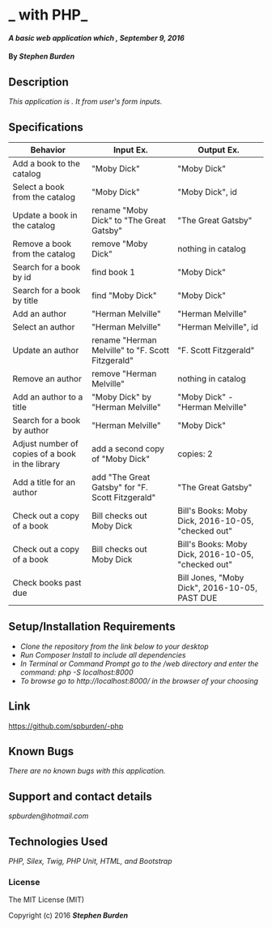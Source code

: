 # _ with PHP_

#### _A basic web application which , September 9, 2016_

#### By _**Stephen Burden**_

## Description
_This application is . It from user's form inputs._

## Specifications
| Behavior | Input Ex. | Output Ex. |
| --- | --- | --- |
| Add a book to the catalog | "Moby Dick" | "Moby Dick" |
| Select a book from the catalog | "Moby Dick" | "Moby Dick", id |
| Update a book in the catalog | rename "Moby Dick" to "The Great Gatsby" | "The Great Gatsby" |
| Remove a book from the catalog | remove "Moby Dick" | nothing in catalog |
| Search for a book by id | find book 1 | "Moby Dick" |
| Search for a book by title | find "Moby Dick" | "Moby Dick" |
| Add an author | "Herman Melville" | "Herman Melville" |
| Select an author | "Herman Melville" | "Herman Melville", id |
| Update an author | rename "Herman Melville" to "F. Scott Fitzgerald" | "F. Scott Fitzgerald" |
| Remove an author | remove "Herman Melville" | nothing in catalog |
| Add an author to a title | "Moby Dick" by "Herman Melville" | "Moby Dick" - "Herman Melville" |
| Search for a book by author | "Herman Melville" | "Moby Dick"|
| Adjust number of copies of a book in the library | add a second copy of "Moby Dick" | copies: 2|
| Add a title for an author | add "The Great Gatsby" for "F. Scott Fitzgerald" | "The Great Gatsby"|
| Check out a copy of a book | Bill checks out Moby Dick | Bill's Books: Moby Dick, 2016-10-05, "checked out" |
| Check out a copy of a book | Bill checks out Moby Dick | Bill's Books: Moby Dick, 2016-10-05, "checked out" |
| Check books past due |  | Bill Jones, "Moby Dick", 2016-10-05, PAST DUE |

## Setup/Installation Requirements
* _Clone the repository from the link below to your desktop_
* _Run Composer Install to include all dependencies_
* _In Terminal or Command Prompt go to the /web directory and enter the command: php -S localhost:8000_
* _To browse go to http://localhost:8000/ in the browser of your choosing_

## Link
https://github.com/spburden/-php

## Known Bugs
_There are no known bugs with this application._

## Support and contact details
_spburden@hotmail.com_

## Technologies Used
_PHP, Silex, Twig, PHP Unit, HTML, and Bootstrap_

### License
The MIT License (MIT)

Copyright (c) 2016 **_Stephen Burden_**
